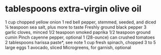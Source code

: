 # tablespoons extra-virgin olive oil

1 cup chopped yellow onion
1 red bell pepper, stemmed, seeded, and diced
¼ teaspoon sea salt, plus more to taste
Freshly ground black pepper
3 garlic cloves, minced
1/2 teaspoon smoked paprika
1/2 teaspoon ground cumin
Pinch cayenne pepper, optional
1 (28-ounce) can crushed tomatoes
2 tablespoons harissa paste*, see note
1 cup fresh spinach, chopped
3 to 5 large eggs
1 avocado, sliced
Microgreens, for garnish, optional